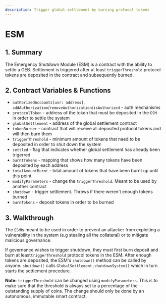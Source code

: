 ```yaml
---
description: Trigger global settlement by burning protocol tokens
---
```


# ESM

## 1. Summary <a id="1-introduction-summary"></a>

The Emergency Shutdown Module \(ESM\) is a contract with the ability to settle a GEB. Settlement is triggered after at least `triggerThreshold` protocol tokens are deposited in the contract and subsequently burned.

## 2. Contract Variables & Functions

* `authorizedAccounts[usr: address]`, `addAuthorization`/`removeAuthorization`/`isAuthorized` - auth mechanisms
* `protocolToken` - address of the token that must be deposited in the `ESM` in order to settle the system
* `globalSettlement` - address of the global settlement contract
* `tokenBurner` - contract that will receive all deposited protocol tokens and will then burn them
* `triggerThreshold` - minimum amount of tokens that need to be deposited in order to shut down the system
* `settled` - flag that indicates whether global settlement has already been trigerred
* `burntTokens` - mapping that shows how many tokens have been deposited by each address
* `totalAmountBurnt` - total amount of tokens that have been burnt up until this point
* `modifyParameters` - change the `triggerThreshold`. Meant to be used by another contract
* `shutdown` - trigger settlement. Throws if there weren't enough tokens burned
* `burnTokens` - deposit tokens in order to be burned

## 3. Walkthrough <a id="2-contract-details"></a>

The `ESM`is meant to be used in order to prevent an attacker from exploiting a vulnerability in the system \(e.g stealing all the collateral\) or to mitigate malicious governance.

If governance wishes to trigger shutdown, they must first burn deposit and burn at least`triggerThreshold` protocol tokens in the ESM. After enough tokens are deposited, the ESM's `shutdown()` method can be called by anyone. `shutdown()` calls `GlobalSettlement.shutdownSystem()` which in turn starts the settlement procedure.

**Note:** `triggerThreshold` can be changed using `modifyParameters`. This is to make sure that the threshold is always set to a percentage of the outstanding supply of coins. The change should only be done by an autonomous, immutable smart contract.

